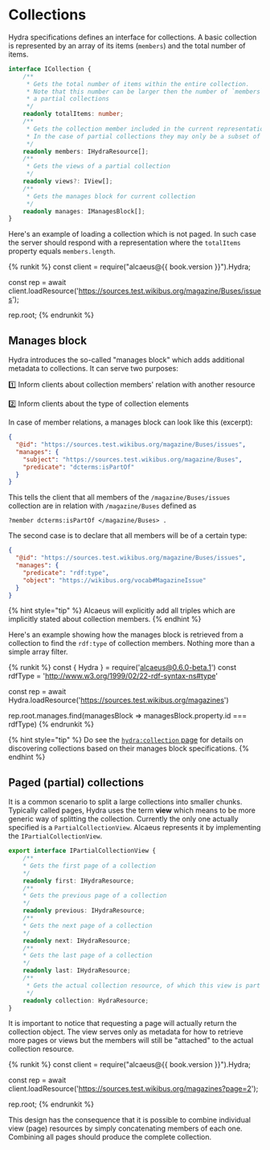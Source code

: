 # Collections

Hydra specifications defines an interface for collections. A basic collection is represented by an array of
its items (`members`) and the total number of items.

```typescript
interface ICollection {
    /**
     * Gets the total number of items within the entire collection.
     * Note that this number can be larger then the number of `members` in the case of
     * a partial collections
     */
    readonly totalItems: number;
    /**
     * Gets the collection member included in the current representation.
     * In the case of partial collections they may only be a subset of all members
     */
    readonly members: IHydraResource[];
    /**
     * Gets the views of a partial collection
     */
    readonly views?: IView[];
    /**
     * Gets the manages block for current collection
     */
    readonly manages: IManagesBlock[];
}
```

Here's an example of loading a collection which is not paged. In such case the server should respond with a
representation where the `totalItems` property equals `members.length`.

{% runkit %}
const client = require("alcaeus@{{ book.version }}").Hydra;

const rep = await client.loadResource('https://sources.test.wikibus.org/magazine/Buses/issues');

rep.root;
{% endrunkit %}

## Manages block

Hydra introduces the so-called "manages block" which adds additional metadata to collections. It can serve
two purposes:

:one: Inform clients about collection members' relation with another resource

:two: Inform clients about the type of collection elements

In case of member relations, a manages block can look like this (excerpt):

```json
{
  "@id": "https://sources.test.wikibus.org/magazine/Buses/issues",
  "manages": {
    "subject": "https://sources.test.wikibus.org/magazine/Buses",
    "predicate": "dcterms:isPartOf"
  }
}
```

This tells the client that all members of the `/magazine/Buses/issues` collection are in relation with
`/magazine/Buses` defined as

```
?member dcterms:isPartOf </magazine/Buses> .
```

The second case is to declare that all members will be of a certain type:

```json
{
  "@id": "https://sources.test.wikibus.org/magazine/Buses/issues",
  "manages": {
    "predicate": "rdf:type",
    "object": "https://wikibus.org/vocab#MagazineIssue"
  }
}
```

{% hint style="tip" %}
Alcaeus will explicitly add all triples which are implicitly stated about
collection members.
{% endhint %}

Here's an example showing how the manages block is retrieved from a collection to find the `rdf:type`
of collection members. Nothing more than a simple array filter.

{% runkit %}
const { Hydra } = require('alcaeus@0.6.0-beta.1')
const rdfType = 'http://www.w3.org/1999/02/22-rdf-syntax-ns#type'

const rep = await Hydra.loadResource('https://sources.test.wikibus.org/magazines')

rep.root.manages.find(managesBlock => managesBlock.property.id === rdfType)
{% endrunkit %}

{% hint style="tip" %}
Do see the [`hydra:collection` page](affordances/collection-property.md) for details on discovering
collections based on their manages block specifications.
{% endhint %}

## Paged (partial) collections

It is a common scenario to split a large collections into smaller chunks. Typically called pages, Hydra
uses the term **view** which means to be more generic way of splitting the collection. Currently the only
one actually specified is a `PartialCollectionView`. Alcaeus represents it by implementing the
`IPartialCollectionView`.

```typescript
export interface IPartialCollectionView {
    /**
    * Gets the first page of a collection
    */
    readonly first: IHydraResource;
    /**
    * Gets the previous page of a collection
    */
    readonly previous: IHydraResource;
    /**
    * Gets the next page of a collection
    */
    readonly next: IHydraResource;
    /**
    * Gets the last page of a collection
    */
    readonly last: IHydraResource;
    /**
     * Gets the actual collection resource, of which this view is part of
     */
    readonly collection: HydraResource;
}
```

It is important to notice that requesting a page will actually return the collection object. The view serves
only as metadata for how to retrieve more pages or views but the members will still be "attached" to the
actual collection resource.

{% runkit %}
const client = require("alcaeus@{{ book.version }}").Hydra;

const rep = await client.loadResource('https://sources.test.wikibus.org/magazines?page=2');

rep.root;
{% endrunkit %}

This design has the consequence that it is possible to combine individual view (page) resources by simply
concatenating members of each one. Combining all pages should produce the complete collection.
